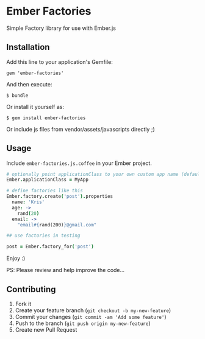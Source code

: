 # Ember Factories

Simple Factory library for use with Ember.js

## Installation

Add this line to your application's Gemfile:

    gem 'ember-factories'

And then execute:

    $ bundle

Or install it yourself as:

    $ gem install ember-factories

Or include js files from vendor/assets/javascripts directly ;)

## Usage

Include `ember-factories.js.coffee` in your Ember project.

```coffeescript
# optionally point applicationClass to your own custom app name (default: App)
Ember.applicationClass = MyApp

# define factories like this
Ember.factory.create('post').properties
  name: 'Kris'
  age: ->
    rand(20)
  email: ->
    "email#{rand(200)}@gmail.com"

## use factories in testing

post = Ember.factory_for('post')
```

Enjoy :)

PS: Please review and help improve the code...

## Contributing

1. Fork it
2. Create your feature branch (`git checkout -b my-new-feature`)
3. Commit your changes (`git commit -am 'Add some feature'`)
4. Push to the branch (`git push origin my-new-feature`)
5. Create new Pull Request
